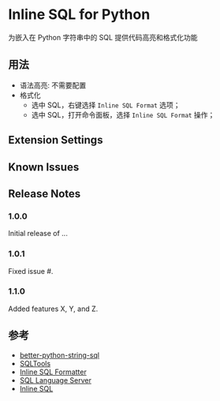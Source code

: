 # Inline SQL for Python

为嵌入在 Python 字符串中的 SQL 提供代码高亮和格式化功能

## 用法

- 语法高亮: 不需要配置
- 格式化
  - 选中 SQL，右键选择 `Inline SQL Format` 选项；
  - 选中 SQL，打开命令面板，选择 `Inline SQL Format` 操作；

## Extension Settings

## Known Issues

## Release Notes

### 1.0.0

Initial release of ...

### 1.0.1

Fixed issue #.

### 1.1.0

Added features X, Y, and Z.

## 参考

- [better-python-string-sql](https://github.com/Submersible/better-python-string-sql)
- [SQLTools](https://github.com/mtxr/vscode-sqltools)
- [Inline SQL Formatter](https://github.com/vulkd/vscode-inline-sql-formatter)
- [SQL Language Server](https://github.com/joe-re/sql-language-server)
- [Inline SQL](https://github.com/barklan/inline_sql_syntax)

